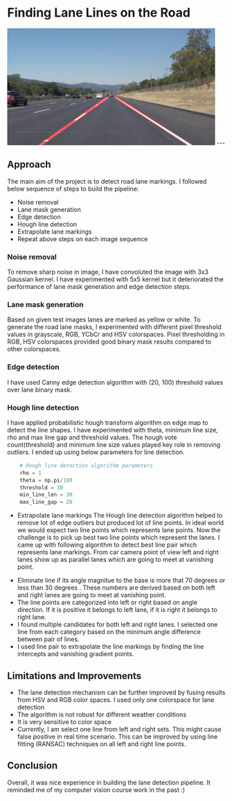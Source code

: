 # **Finding Lane Lines on the Road** 

<img src="examples/laneLines_thirdPass.jpg" width="480" alt="Combined Image" />
---

## Approach

The main aim of the project is to detect road lane markings. I followed below sequence of steps to build the pipeline:
* Noise removal
* Lane mask generation
* Edge detection
* Hough line detection
* Extrapolate lane markings
* Repeat above steps on each image sequence

### Noise removal
To remove sharp noise in image, I have convoluted the image with 3x3 Gaussian kernel. I have experimented with 5x5 kernel but it deteriorated the performance of lane mask generation and edge detection steps.

### Lane mask generation
Based on given test images lanes are marked as yellow or white. To generate the road lane masks, I experimented with different pixel threshold values in grayscale, RGB, YCbCr and HSV colorspaces. Pixel thresholding in RGB, HSV colorspaces provided good binary mask results compared to other colorspaces.

### Edge detection
I have used Canny edge detection algorithm with (20, 100) threshold values over lane binary mask. 

### Hough line detection
I have applied probabilistic hough transform algorithm on edge map to detect the line shapes. I have experimented with theta, minimum line size, rho and max line gap and threshold values. The hough vote count(threshold) and minimum line size values played key role in removing outliers. I ended up using below parameters for line detection.

```python 
	# Hough line detection algorithm parameters
    rho = 1
    theta = np.pi/180
    threshold = 30
    min_line_len = 30
    max_line_gap = 20
```

* Extrapolate lane markings
The Hough line detection algorithm helped to remove lot of edge outliers but produced lot of line points. In ideal world we would expect two line points which represents lane points. Now the challenge is to pick up best two line points which represent the lanes. I came up with following algorithm to detect best line pair which represents lane markings. From car camera point of view left and right lanes show up as parallel lanes which are going to meet at vanishing point.
- Eliminate line if its angle magnitue to the base is more that 70 degrees or less than 30 degrees . These numbers are derived based on both left and right lanes are going to meet at vanishing point.
- The line points are categorized into left or right based on angle direction. If it is positive it belongs to left lane, if it is right it belongs to right lane.
- I found multiple candidates for both left and right lanes. I selected one line from each category based on the minimum angle difference between pair of lines.
- I used line pair to extrapolate the line markings by finding the line intercepts and vanishing gradient points. 

## Limitations and Improvements
- The lane detection mechanism can be further improved by fusing results from HSV and RGB color spaces. I used only one colorspace for lane detection
- The algorithm is not robust for different weather conditions
- It is very sensitive to color space
- Currently, I am select one line from left and right sets. This might cause false positive in real time scenario. This can be improved by using line fitting (RANSAC) techniques on all left and right line points.

## Conclusion
Overall, it was nice experience in building the lane detection pipeline. It reminded me of my computer vision course work in the past :)


[image1]: ./examples/grayscale.jpg "Grayscale"



